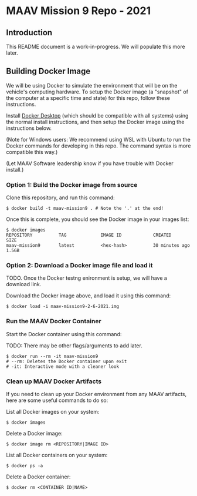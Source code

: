 # MAAV Mission 9 Repo - 2021

## Introduction
This README document is a work-in-progress. We will populate this more later.

## Building Docker Image
We will be using Docker to simulate the environment that will be on the
vehicle's computing hardware. To setup the Docker image (a "snapshot" of the
computer at a specific time and state) for this repo, follow these
instructions.

Install [Docker Desktop](https://docs.docker.com/get-docker/)
(which should be compatible with all systems) using the
normal install instructions, and then setup the Docker image using the
instructions below.

(Note for Windows users: We recommend using WSL with Ubuntu to run the Docker
commands for developing in this repo. The command syntax is more compatible
this way.)

(Let MAAV Software leadership know if you have trouble with Docker install.)

### Option 1: Build the Docker image from source
Clone this repository, and run this command:

```
$ docker build -t maav-mission9 . # Note the '.' at the end!
```

Once this is complete, you should see the Docker image in your images list:

```
$ docker images
REPOSITORY          TAG             IMAGE ID            CREATED         SIZE
maav-mission9       latest          <hex-hash>          30 minutes ago  1.5GB
```

### Option 2: Download a Docker image file and load it
TODO. Once the Docker testng enironment is setup, we will have a download link.

Download the Docker image above, and load it using this command:
```
$ docker load -i maav-mission9-2-6-2021.img
```

### Run the MAAV Docker Container
Start the Docker container using this command:

TODO: There may be other flags/arguments to add later.
```
$ docker run --rm -it maav-mission9
# --rm: Deletes the Docker container upon exit
# -it: Interactive mode with a cleaner look
```

### Clean up MAAV Docker Artifacts
If you need to clean up your Docker environment from any MAAV artifacts, here
are some useful commands to do so:

List all Docker images on your system:
```
$ docker images
```
Delete a Docker image:
```
$ docker image rm <REPOSITORY|IMAGE ID>
```
List all Docker containers on your system:
```
$ docker ps -a
```
Delete a Docker container:
```
$ docker rm <CONTAINER ID|NAME>
```
